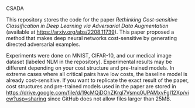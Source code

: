 CSADA

This repository stores the code for the paper _Rethinking Cost-sensitive Classification in Deep Learning via Adversarial Data Augmentation_ (available at https://arxiv.org/abs/2208.11739). This paper proposed a method that makes deep neural networks cost-sensitive by generating directed adversarial examples.

Experiments were done on MNIST, CIFAR-10, and our medical image dataset (labeled NLM in the repository). Experimental results may be different depending on your cost structure and pre-trained models. In extreme cases where all critical pairs have low costs, the baseline model is already cost-sensitive. If you want to replicate the exact result of the paper, cost structures and pre-trained models used in the paper are stored in https://drive.google.com/file/d/19cMQjDOhZKrql7Vsmq0UPAMxvFgI12Xp/view?usp=sharing since GitHub does not allow files larger than 25MB.

